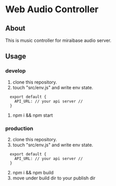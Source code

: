 # Web Audio Controller
## About
This is music controller for miraibase audio server.

## Usage
### develop
1. clone this repository.
1. touch "src/env.js" and write env state.
```
  export default {
    API_URL: // your api server //
  }
```
1. npm i && npm start

### production
2. clone this repository.
2. touch "src/env.js" and write env state.
```
  export default {
    API_URL: // your api server //
  }
```
2. npm i && npm build
3. move under build dir to your publish dir
